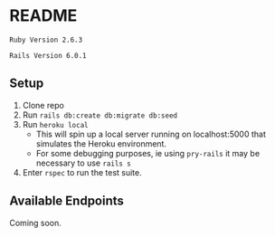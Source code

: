 # README


`Ruby Version 2.6.3`

`Rails Version 6.0.1`

Setup
---

1. Clone repo
2. Run `rails db:create db:migrate db:seed`
3. Run `heroku local` 
   - This will spin up a local server running on localhost:5000 that simulates the Heroku environment.
   - For some debugging purposes, ie using `pry-rails` it may be necessary to use `rails s`
4. Enter `rspec` to run the test suite.
                   
Available Endpoints
---
Coming soon.